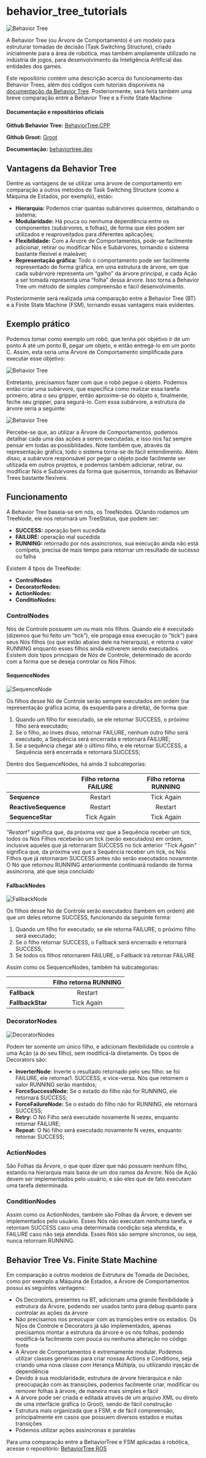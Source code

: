 # behavior_tree_tutorials

![Behavior Tree](img/behavior_tree.jpeg)

A Behavior Tree (ou Árvore de Comportamento) é um modelo para estruturar tomadas de decisão (Task Switching Structure), criado inicialmente para a área de robótica, mas também amplamente utilizado na indústria de jogos, para desenvolvimento da Inteligência Artificial das entidades dos games. 

Este repositório contém uma descrição acerca do funcionamento das Behavior Trees, além dos códigos com tutoriais disponíveis na [documentação da Behavior Tree](https://www.behaviortree.dev/tutorials_summary/). Posteriormente, será feita também uma breve comparação entre a Behavior Tree e a Finite State Machine

#### Documentação e repositórios oficiais
**Github Behavior Tree:** [BehaviorTree.CPP](https://github.com/BehaviorTree/BehaviorTree.CPP)

**Github Groot:** [Groot](https://github.com/BehaviorTree/Groot)

**Documentação:** [behaviortree.dev](https://www.behaviortree.dev/)

## Vantagens da Behavior Tree
Dentre as vantagens de se utilizar uma árvore de comportamento em comparação a outros métodos de Task Switching Structure (como a Máquina de Estados, por exemplo), estão:  

- **Hierarquia:** Podemos criar quantas subárvores quisermos, detalhando o sistema; 
- **Modularidade:** Há pouca ou nenhuma dependência entre os componentes (subárvores, e folhas), de forma que eles podem ser utilizados e reaproveitados para diferentes aplicações; 
- **Flexibilidade:** Com a Árvore de Comportamentos, pode-se facilmente adicionar, retirar ou modificar Nós e Subárvores, tornando o sistema bastante flexível e maleável; 
- **Representação gráfica:** Todo o comportamento pode ser facilmente representado de forma gráfica, em uma estrutura de árvore, em que cada subárvore representa um “galho” da árvore principal, e cada Ação a ser tomada representa uma “folha” dessa árvore. Isso torna a Behavior Tree um método de simples compreensão e fácil desenvolvimento. 

Posteriormente será realizada uma comparação entre a Behavior Tree (BT) e a Finite State Machine (FSM), tornando essas vantagens mais evidentes.



## Exemplo prático
Podemos tomar como exemplo um robô, que tenha por objetivo ir de um ponto A até um ponto B, pegar um objeto, e então entregá-lo em um ponto C. Assim, esta seria uma Árvore de Comportamento simplificada para executar esse objetivo: 

![Behavior Tree](img/exemplo1.jpeg)

Entretanto, precisamos fazer com que o robô pegue o objeto. Podemos então criar uma subárvore, que especifica como realizar essa tarefa: primeiro, abra o seu gripper, então aproxime-se do objeto e, finalmente, feche seu gripper, para segurá-lo. Com essa subárvore, a estrutura da árvore seria a seguinte: 

![Behavior Tree](img/exemplo2.jpeg)

Percebe-se que, ao utilizar a Árvore de Comportamentos, podemos detalhar cada uma das ações a serem executadas, e isso nos faz sempre pensar em todas as possiblidades. Note também que, através da representação gráfica, todo o sistema torna-se de fácil entendimento. Além disso, a subárvore responsável por pegar o objeto pode facilmente ser utilizada em outros projetos, e podemos também adicionar, retirar, ou modificar Nós e Subárvores da forma que quisermos, tornando as Behavior Trees bastante flexíveis. 

## Funcionamento
A Behavior Tree baseia-se em nós, os TreeNodes. QUando rodamos um TreeNode, ele nos retornará um TreeStatus, que podem ser:
- **SUCCESS:** operação bem sucedida
- **FAILURE:** operação mal sucedida
- **RUNNING:** retornado por nós assíncronos, sua execução ainda não está comlpeta, precisa de mais tempo para retornar um resultado de sucesso ou falha

Existem 4 tipos de TreeNode:
- **ControlNodes**
- **DecoratorNodes:** 
- **ActionNodes:** 
- **ConditioNodes:** 
  
### ControlNodes
Nós de Controle possuem um ou mais nós filhos. Quando ele é executado (dizemos que foi feito um “tick”), ele propaga essa execução (o "tick") para seus Nós filhos (os que estão abaixo dele na hierarquia), e retorna o valor RUNNING enquanto esses filhos ainda estiverem sendo executados. Existem dois tipos principais de Nós de Controle, determinado de acordo com a forma que se deseja controlar os Nós Filhos: 

#### SequenceNodes

![SequenceNode](img/sequencebasic.png)

Os filhos desse Nó de Controle serão sempre executados em ordem (na representação gráfica acima, da esquerda para a direita), de forma que:  
1. Quando um filho for executado, se ele retornar SUCCESS, o próximo filho será executado;  
2. Se o filho, ao invés disso, retornar FAILURE, nenhum outro filho será executado, a Sequência será encerrada e retornará FAILURE;
3. Se a sequência chegar até o último filho, e ele retornar SUCCESS, a Sequência será encerrada e retornará SUCCESS; 

Dentro dos SequenceNodes, há ainda 3 subcategorias:

|                      | Filho retorna FAILURE | Filho retorna RUNNING |
|----------------------|:---------------------:|:---------------------:|
| **Sequence**         | Restart               | Tick Again            |
| **ReactiveSequence** | Restart               | Restart               |
| **SequenceStar**     | Tick Again            | Tick Again            |

_"Restart"_ significa que, da próxima vez que a Sequência receber um tick, todos os Nós Filhos receberão um tick (serão executados) em ordem, inclusive aqueles que já retornaram SUCCESS no tick anterior
_"Tick Again"_ significa que, da próxima vez que a Sequência receber um tick, os Nós Filhos que já retornaram SUCCESS antes não serão executados novamente. O Nó que retornou RUNNING anteriormente continuará rodando de forma assíncrona, até que seja concluído

#### FallbackNodes

![FallbackNode](img/fallbackbasic.png)

Os filhos desse Nó de Controle serão executados (também em ordem) até que um deles retorne SUCCESS, funcionando da seguinte forma: 
1. Quando um filho for executado, se ele retorna FAILURE, o próximo filho será executado; 
2. Se o filho retornar SUCCESS, o Fallback será encerrado e retornará SUCCESS; 
3. Se todos os filhos retornarem FAILURE, o Fallback irá retornar FAILURE 

Assim como os SequenceNodes, também há subcategorias:

|                  | Filho retorna RUNNING |
|------------------|:---------------------:|
| **Fallback**     | Restart               |
| **FallbackStar** | Tick Again            |


### DecoratorNodes

![DecoratorNodes](img/decorators.png)

Podem ter somente um único filho, e adicionam flexibilidade ou controle a uma Ação (a do seu filho), sem modificá-la diretamente. Os tipos de Decorators são: 
- **InverterNode:** Inverte o resultado retornado pelo seu filho: se foi FAILURE, ele retornar1. SUCCESS, e vice-versa. Nós que retornem o valor RUNNING serão mantidos; 
- **ForceSuccessNode:** Se o estado do filho não for RUNNING, ele retornará SUCCESS; 
- **ForceFailureNode:** Se o estado do filho não for RUNNING, ele retornará SUCCESS; 
- **Retry:** O Nó Filho será executado novamente N vezes, enquanto retornar FAILURE; 
- **Repeat:** O Nó filho será executado novamente N vezes, enquanto retornar SUCCESS; 


### ActionNodes
São Folhas da Árvore, o que quer dizer que não possuem nenhum filho, estando na hierarquia mais baixa de um dos ramos da Árvore. Nós de Ação devem ser implementados pelo usuário, e são eles que de fato executam uma tarefa determinada. 


### ConditionNodes
Assim como os ActionNodes, também são Folhas da Árvore, e devem ser implementados pelo usuário. Esses Nós não executam nenhuma tarefa, e retornam SUCCESS caso uma determinada condição seja atendida, e FAILURE caso não seja atendida. Esses Nós são sempre síncronos, ou seja, nunca retornam RUNNING. 

## Behavior Tree Vs. Finite State Machine
Em comparação a outros modelos de Estrutura de Tomada de Decisões, como por exemplo a Máquina de Estados, a Árvore de Comportamentos possui as seguintes vantagens:
- Os Decorators, presentes na BT, adicionam uma grande flexibilidade à estrutura da Árvore, podendo ser usados tanto para debug quanto para controlar as ações da árvore
- Não precisamos nos preocupar com as transições entre os estados. Os N[os de Controle e Decorators já são implementados, apenas precisamos montar a estrutura da árvore e os nós folhas, podendo modificá-la facilmente com pouca ou nenhuma alteração no código fonte
- A Árvore de Comportamentos é extremamente modular. Podemos utilizar classes genéricas para criar nossas Actions e Conditions, seja criando uma nova classe com Herança Múltipla, ou utilizando injeção de dependência
- Devido à sua modularidade, estrutura de árvore hierárquica e não preocupação com as transições, podemos facilmente criar, modificar ou remover folhas à árvore, de maneira mais simples e fácil
- A árvore pode ser criada e editada através de um arquivo XML ou direto de uma interfácie gráfica (o Groot), sendo de fácil construção
- Estrutura mais organizada que a FSM, e de fácil compreensão, principalmente em casos que possuem diversos estados e muitas transições
- Podemos utilizar ações assíncronas e paralelas

Para uma comparação entre a BehaviorTree e FSM aplicadas à robótica, acesse o repositório:
[BehaviorTree ROS](https://github.com/felipe18mohr/behavior_tree_ros)
